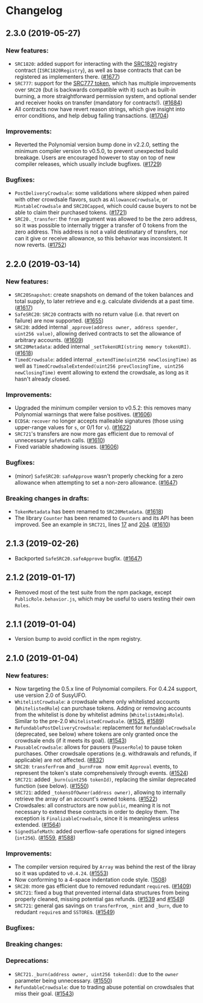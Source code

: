 # Changelog

## 2.3.0 (2019-05-27)

### New features:
 * `SRC1820`: added support for interacting with the [SRC1820](https://sips.superstring.io/SIPS/sip-1820) registry contract (`ISRC1820Registry`), as well as base contracts that can be registered as implementers there. ([#1677](https://github.com/susy-contracts/susyufo-polynomial/pull/1677))
 * `SRC777`: support for the [SRC777 token](https://sips.superstring.io/SIPS/sip-777), which has multiple improvements over `SRC20` (but is backwards compatible with it) such as built-in burning, a more  straightforward permission system, and optional sender and receiver hooks on transfer (mandatory for contracts!). ([#1684](https://github.com/susy-contracts/susyufo-polynomial/pull/1684))
 * All contracts now have revert reason strings, which give insight into error conditions, and help debug failing transactions. ([#1704](https://github.com/susy-contracts/susyufo-polynomial/pull/1704))

### Improvements:
 * Reverted the Polynomial version bump done in v2.2.0, setting the minimum compiler version to v0.5.0, to prevent unexpected build breakage. Users are encouraged however to stay on top of new compiler releases, which usually include bugfixes. ([#1729](https://github.com/susy-contracts/susyufo-polynomial/pull/1729))

### Bugfixes:
 * `PostDeliveryCrowdsale`: some validations where skipped when paired with other crowdsale flavors, such as `AllowanceCrowdsale`, or `MintableCrowdsale` and `SRC20Capped`, which could cause buyers to not be able to claim their purchased tokens. ([#1721](https://github.com/susy-contracts/susyufo-polynomial/pull/1721))
 * `SRC20._transfer`: the `from` argument was allowed to be the zero address, so it was possible to internally trigger a transfer of 0 tokens from the zero address. This address is not a valid destinatary of transfers, nor can it give or receive allowance, so this behavior was inconsistent. It now reverts. ([#1752](https://github.com/susy-contracts/susyufo-polynomial/pull/1752))

## 2.2.0 (2019-03-14)

### New features:
 * `SRC20Snapshot`: create snapshots on demand of the token balances and total supply, to later retrieve and e.g. calculate dividends at a past time. ([#1617](https://github.com/susy-contracts/susyufo-polynomial/pull/1617))
 * `SafeSRC20`: `SRC20` contracts with no return value (i.e. that revert on failure) are now supported. ([#1655](https://github.com/susy-contracts/susyufo-polynomial/pull/1655))
 * `SRC20`: added internal `_approve(address owner, address spender, uint256 value)`, allowing derived contracts to set the allowance of arbitrary accounts. ([#1609](https://github.com/susy-contracts/susyufo-polynomial/pull/1609))
 * `SRC20Metadata`: added internal `_setTokenURI(string memory tokenURI)`. ([#1618](https://github.com/susy-contracts/susyufo-polynomial/pull/1618))
 * `TimedCrowdsale`: added internal `_extendTime(uint256 newClosingTime)` as well as `TimedCrowdsaleExtended(uint256 prevClosingTime, uint256 newClosingTime)` event allowing to extend the crowdsale, as long as it hasn't already closed.

### Improvements:
 * Upgraded the minimum compiler version to v0.5.2: this removes many Polynomial warnings that were false positives. ([#1606](https://github.com/susy-contracts/susyufo-polynomial/pull/1606))
 * `ECDSA`: `recover` no longer accepts malleable signatures (those using upper-range values for `s`, or 0/1 for `v`). ([#1622](https://github.com/susy-contracts/susyufo-polynomial/pull/1622))
 * `SRC721`'s transfers are now more gas efficient due to removal of unnecessary `SafeMath` calls. ([#1610](https://github.com/susy-contracts/susyufo-polynomial/pull/1610))
 * Fixed variable shadowing issues. ([#1606](https://github.com/susy-contracts/susyufo-polynomial/pull/1606))

### Bugfixes:
 * (minor) `SafeSRC20`: `safeApprove` wasn't properly checking for a zero allowance when attempting to set a non-zero allowance. ([#1647](https://github.com/susy-contracts/susyufo-polynomial/pull/1647))

### Breaking changes in drafts:
 * `TokenMetadata` has been renamed to `SRC20Metadata`. ([#1618](https://github.com/susy-contracts/susyufo-polynomial/pull/1618))
 * The library `Counter` has been renamed to `Counters` and its API has been improved. See an example in `SRC721`, lines [17](https://github.com/susy-contracts/susyufo-polynomial/blob/3cb4a00fce1da76196ac0ac3a0ae9702b99642b5/contracts/token/SRC721/SRC721.pol#L17) and [204](https://github.com/susy-contracts/susyufo-polynomial/blob/3cb4a00fce1da76196ac0ac3a0ae9702b99642b5/contracts/token/SRC721/SRC721.pol#L204). ([#1610](https://github.com/susy-contracts/susyufo-polynomial/pull/1610))

## 2.1.3 (2019-02-26)
 * Backported `SafeSRC20.safeApprove` bugfix. ([#1647](https://github.com/susy-contracts/susyufo-polynomial/pull/1647))

## 2.1.2 (2019-01-17)
 * Removed most of the test suite from the npm package, except `PublicRole.behavior.js`, which may be useful to users testing their own `Roles`.

## 2.1.1 (2019-01-04)
 * Version bump to avoid conflict in the npm registry.

## 2.1.0 (2019-01-04)

### New features:
 * Now targeting the 0.5.x line of Polynomial compilers. For 0.4.24 support, use version 2.0 of SusyUFO.
 * `WhitelistCrowdsale`: a crowdsale where only whitelisted accounts (`WhitelistedRole`) can purchase tokens. Adding or removing accounts from the whitelist is done by whitelist admins (`WhitelistAdminRole`). Similar to the pre-2.0 `WhitelistedCrowdsale`. ([#1525](https://github.com/susy-contracts/susyufo-polynomial/pull/1525), [#1589](https://github.com/susy-contracts/susyufo-polynomial/pull/1589))
 * `RefundablePostDeliveryCrowdsale`: replacement for `RefundableCrowdsale` (deprecated, see below) where tokens are only granted once the crowdsale ends (if it meets its goal). ([#1543](https://github.com/susy-contracts/susyufo-polynomial/pull/1543))
 * `PausableCrowdsale`: allows for pausers (`PauserRole`) to pause token purchases. Other crowdsale operations (e.g. withdrawals and refunds, if applicable) are not affected. ([#832](https://github.com/susy-contracts/susyufo-polynomial/pull/832))
 * `SRC20`: `transferFrom` and `_burnFrom ` now emit `Approval` events, to represent the token's state comprehensively through events. ([#1524](https://github.com/susy-contracts/susyufo-polynomial/pull/1524))
 * `SRC721`: added `_burn(uint256 tokenId)`, replacing the similar deprecated function (see below). ([#1550](https://github.com/susy-contracts/susyufo-polynomial/pull/1550))
 * `SRC721`: added `_tokensOfOwner(address owner)`, allowing to internally retrieve the array of an account's owned tokens. ([#1522](https://github.com/susy-contracts/susyufo-polynomial/pull/1522))
 * Crowdsales: all constructors are now `public`, meaning it is not necessary to extend these contracts in order to deploy them. The exception is `FinalizableCrowdsale`, since it is meaningless unless extended. ([#1564](https://github.com/susy-contracts/susyufo-polynomial/pull/1564))
 * `SignedSafeMath`: added overflow-safe operations for signed integers (`int256`). ([#1559](https://github.com/susy-contracts/susyufo-polynomial/pull/1559), [#1588](https://github.com/susy-contracts/susyufo-polynomial/pull/1588))

### Improvements:
 * The compiler version required by `Array` was behind the rest of the libray so it was updated to `v0.4.24`. ([#1553](https://github.com/susy-contracts/susyufo-polynomial/pull/1553))
 * Now conforming to a 4-space indentation code style. ([1508](https://github.com/susy-contracts/susyufo-polynomial/pull/1508))
 * `SRC20`: more gas efficient due to removed redundant `require`s. ([#1409](https://github.com/susy-contracts/susyufo-polynomial/pull/1409))
 * `SRC721`: fixed a bug that prevented internal data structures from being properly cleaned, missing potential gas refunds. ([#1539](https://github.com/susy-contracts/susyufo-polynomial/pull/1539) and [#1549](https://github.com/susy-contracts/susyufo-polynomial/pull/1549))
 * `SRC721`: general gas savings on `transferFrom`, `_mint` and `_burn`, due to redudant `require`s and `SSTORE`s. ([#1549](https://github.com/susy-contracts/susyufo-polynomial/pull/1549))

### Bugfixes:

### Breaking changes:

### Deprecations:
 * `SRC721._burn(address owner, uint256 tokenId)`: due to the `owner` parameter being unnecessary. ([#1550](https://github.com/susy-contracts/susyufo-polynomial/pull/1550))
 * `RefundableCrowdsale`: due to trading abuse potential on crowdsales that miss their goal. ([#1543](https://github.com/susy-contracts/susyufo-polynomial/pull/1543))

